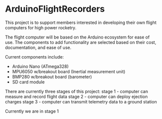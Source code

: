 # ArduinoFlightRecorders

This project is to support members interested in developing their own flight computers for high power rocketry. 

The flight computer will be based on the Arduino ecosystem for ease of use. The components to add functionality are selected based on their cost, documentation, and ease of use. 

Current components include:
- Arduino Nano (ATmega328)
- MPU6050 w/breakout board (Inertial measurement unit)
- BMP280 w/breakout board (barometer)
- SD card module

There are currently three stages of this project:
stage 1 - computer can measure and record flight data
stage 2 - computer can deploy ejection charges
stage 3 - computer can transmit telemetry data to a ground station

Currently we are in stage 1
